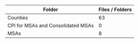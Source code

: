 | Folder                             |   Files / Folders |
|------------------------------------|-------------------|
| Counties                           |                63 |
| CPI for MSAs and Consolidated MSAs |                 0 |
| MSAs                               |                 8 |